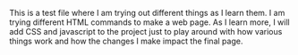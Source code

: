 This is a test file where I am trying out different things as I learn them. I am trying different HTML commands to make a web page. As I learn more, I will add CSS and javascript to the project just to play around with how various things work and how the changes I make impact the final page.
